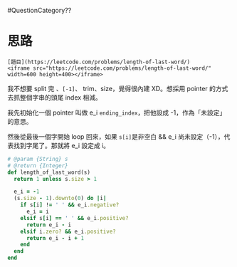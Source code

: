 #QuestionCategory??

# 思路

```ad-note
[題目](https://leetcode.com/problems/length-of-last-word/)
<iframe src="https://leetcode.com/problems/length-of-last-word/" width=600 height=400></iframe>
```
我不想要 split 完 、`[-1]`、 trim、size，覺得很內建 XD。想採用 pointer 的方式去抓整個字串的頭尾 index 相減。

我先初始化一個 pointer 叫做 e_i `ending_index`，把他設成 -1，作為「未設定」的意思。

然後從最後一個字開始 loop 回來，如果 `s[i]`是非空白 && e_i 尚未設定（-1），代表找到字尾了。那就將 e_i 設定成 i。



```ruby
# @param {String} s
# @return {Integer}
def length_of_last_word(s)
  return 1 unless s.size > 1

  e_i = -1
  (s.size - 1).downto(0) do |i|
    if s[i] != ' ' && e_i.negative?
      e_i = i
    elsif s[i] == ' ' && e_i.positive?
      return e_i - i
    elsif i.zero? && e_i.positive?
      return e_i - i + 1
    end
  end
end
```


